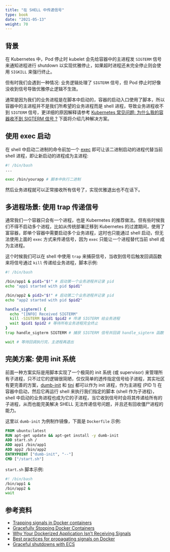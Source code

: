 ```yaml
---
title: "在 SHELL 中传递信号"
type: book
date: "2021-05-13"
weight: 70
---
```


## 背景

在 Kubernetes 中，Pod 停止时 kubelet 会先给容器中的主进程发 `SIGTERM` 信号来通知进程进行 shutdown 以实现优雅停止，如果超时进程还未完全停止则会使用 `SIGKILL` 来强行终止。

但有时我们会遇到一种情况: 业务逻辑处理了 `SIGTERM` 信号，但 Pod 停止时好像没收到信号导致优雅停止逻辑不生效。

通常是因为我们的业务进程是在脚本中启动的，容器的启动入口使用了脚本，所以容器中的主进程并不是我们所希望的业务进程而是 shell 进程，导致业务进程收不到 `SIGTERM` 信号，更详细的原因解释请参考 [Kubernetes 常见问题: 为什么我的容器收不到 SIGTERM 信号 ?](https://imroc.cc/k8s/faq/why-cannot-receive-sigterm/) 下面将介绍几种解决方案。

## 使用 exec 启动

在 shell 中启动二进制的命令前加一个 [exec](https://stackoverflow.com/questions/18351198/what-are-the-uses-of-the-exec-command-in-shell-scripts) 即可让该二进制启动的进程代替当前 shell 进程，即让新启动的进程成为主进程:

```bash
#! /bin/bash
...

exec /bin/yourapp # 脚本中执行二进制
```

然后业务进程就可以正常接收所有信号了，实现优雅退出也不在话下。

## 多进程场景: 使用 trap 传递信号

通常我们一个容器只会有一个进程，也是 Kubernetes 的推荐做法。但有些时候我们不得不启动多个进程，比如从传统部署迁移到 Kubernetes 的过渡期间，使用了富容器，即单个容器中需要启动多个业务进程，这时也只能通过 shell 启动，但无法使用上面的 `exec` 方式来传递信号，因为 `exec` 只能让一个进程替代当前 shell 成为主进程。

这个时候我们可以在 shell 中使用 `trap` 来捕获信号，当收到信号后触发回调函数来将信号通过 `kill` 传递给业务进程，脚本示例:

```bash
#! /bin/bash

/bin/app1 & pid1="$!" # 启动第一个业务进程并记录 pid
echo "app1 started with pid $pid1"

/bin/app2 & pid2="$!" # 启动第二个业务进程并记录 pid
echo "app2 started with pid $pid2"

handle_sigterm() {
  echo "[INFO] Received SIGTERM"
  kill -SIGTERM $pid1 $pid2 # 传递 SIGTERM 给业务进程
  wait $pid1 $pid2 # 等待所有业务进程完全终止
}
trap handle_sigterm SIGTERM # 捕获 SIGTERM 信号并回调 handle_sigterm 函数

wait # 等待回调执行完，主进程再退出
```

## 完美方案: 使用 init 系统

前面一种方案实际是用脚本实现了一个极简的 init 系统 (或 supervisor) 来管理所有子进程，只不过它的逻辑很简陋，仅仅简单的透传指定信号给子进程，其实社区有更完善的方案，[dumb-init](https://github.com/Yelp/dumb-init) 和 [tini](https://github.com/krallin/tini) 都可以作为 init 进程，作为主进程 (PID 1) 在容器中启动，然后它再运行 shell 来执行我们指定的脚本 (shell 作为子进程)，shell 中启动的业务进程也成为它的子进程，当它收到信号时会将其传递给所有的子进程，从而也能完美解决 SHELL 无法传递信号问题，并且还有回收僵尸进程的能力。

这里以 `dumb-init` 为例制作镜像，下面是 `Dockerfile` 示例:

```dockerfile
FROM ubuntu:latest
RUN apt-get update && apt-get install -y dumb-init
ADD start.sh /
ADD app1 /bin/app1
ADD app2 /bin/app2
ENTRYPOINT ["dumb-init", "--"]
CMD ["/start.sh"]
```

`start.sh` 脚本示例:

```bash
#! /bin/bash
/bin/app1 &
/bin/app2 &
wait
```

## 参考资料

* [Trapping signals in Docker containers](https://medium.com/@gchudnov/trapping-signals-in-docker-containers-7a57fdda7d86)
* [Gracefully Stopping Docker Containers](https://www.ctl.io/developers/blog/post/gracefully-stopping-docker-containers/)
* [Why Your Dockerized Application Isn’t Receiving Signals](https://hynek.me/articles/docker-signals/)
* [Best practices for propagating signals on Docker](https://www.kaggle.com/residentmario/best-practices-for-propagating-signals-on-docker)
* [Graceful shutdowns with ECS](https://aws.amazon.com/cn/blogs/containers/graceful-shutdowns-with-ecs/)
